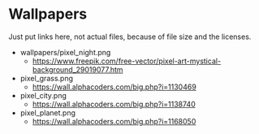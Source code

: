 # Wallpapers

Just put links here, not actual files, because of file size and the licenses.

- wallpapers/pixel_night.png
  - https://www.freepik.com/free-vector/pixel-art-mystical-background_29019077.htm
- pixel_grass.png
  - https://wall.alphacoders.com/big.php?i=1130469
- pixel_city.png
  - https://wall.alphacoders.com/big.php?i=1138740
- pixel_planet.png
  - https://wall.alphacoders.com/big.php?i=1168050
